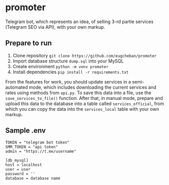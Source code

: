# promoter

Telegram bot, which represents an idea, of selling 3-rd partie services (Telegram SEO via API), with your own markup. 

## Prepare to run
1. Clone repository `git clone https://github.com/eugcheban/promoter`
2. Import database structure `dump.sql` into your MySQL
3. Create environment `python -m venv promoter`
4. Install dependencies `pip install -r requirements.txt`

From the features for work, you should update services in a semi-automated mode, which includes downloading the current services and rates using methods from `api.py`. To save this data into a file, use the `save_services_to_file()` function. After that, in manual mode, prepare and upload this data to the database into a table called `services_official`, from which you can copy the data into the `services_local` table with your own markup.

## Sample .env

```
TOKEN = "telegram bot token"
SMM_TOKEN = "api token"
admin = "https://t.me/username"

[db_mysql]
host = localhost
user = user
password = ''
database = database name
```
